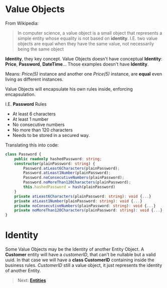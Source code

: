 # Value Objects

From Wikipedia:

>In computer science, a value object is a small object that represents a simple entity whose equality is not based on **identity**.
I.E. two value objects are equal when they have the same value, not necessarily being the same object

**Identity**, they key concept. Value Objects doesn't have conceptual **Identity**: **Price**, **Password**, **DateTime**... Those examples doesn't have **Identity**.

Means:
*Price(5)* instance and another one *Price(5)* instance, are **equal** even living as different instances.

Value Objects will encapsulate his own rules inside, enforcing encapsulation.

I.E. **Password** Rules

- At least 6 characters
- At least 1 number
- No consecutive numbers
- No more than 120 characters
- Needs to be stored in a secured way.

Translating this into code:

```typescript
class Password {
    public readonly hashedPassword: string;
    constructor(plainPassword: string) {
        Password.atLeast6Characters(plainPassword);
        Password.atLeast1Number(plainPassword);
        Password.noConsecutiveNumbers(plainPassword);
        Password.noMoreThan120Characters(plainPassword);
        this.hashedPassword = hash(plainPassword)
    }
    private atLeast6Characters(plainPassword: string): void {...}
    private atLeast1Number(plainPassword: string): void {...}
    private noConsecutiveNumbers(plainPassword: string): void {...}
    private noMoreThan120Characters(plainPassword: string): void {...}
}
```

# Identity

Some Value Objects may be the Identity of another Entity Object. 
A **Customer** entity will have a *customerID*, that can't be nullable but a valid uuid. In that case we will have a **class CustomerID** containing inside the business rules. 
*CustomerID* still a value object, it just represents the identity of another Entity.

> Next: [**Entities**](concepts/entities.md)
